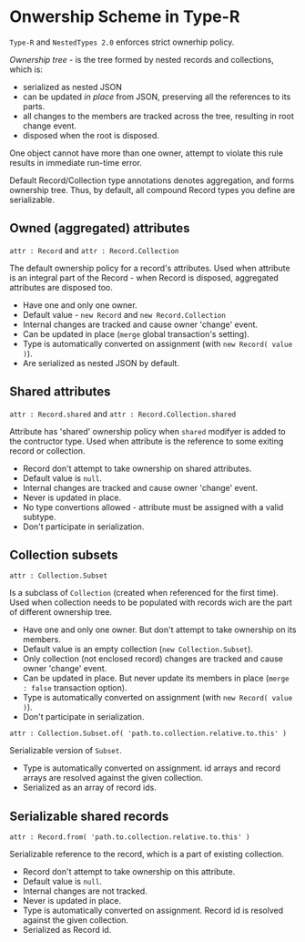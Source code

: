 # Onwership Scheme in Type-R

`Type-R` and `NestedTypes 2.0` enforces strict ownerhip policy.

*Ownership tree* - is the tree formed by nested records and collections, which is:
- serialized as nested JSON
- can be updated _in place_ from JSON, preserving all the references to its parts.
- all changes to the members are tracked across the tree, resulting in root change event.
- disposed when the root is disposed.

One object cannot have more than one owner, attempt to violate this rule results 
in immediate run-time error.

Default Record/Collection type annotations denotes aggregation, and forms ownership tree.
Thus, by default, all compound Record types you define are serializable. 

## Owned (aggregated) attributes

`attr : Record` and `attr : Record.Collection`

The default ownership policy for a record's attributes.
Used when attribute is an integral part of the Record - when Record is disposed, aggregated attributes
are disposed too.    

- Have one and only one owner.
- Default value - `new Record` and `new Record.Collection`
- Internal changes are tracked and cause owner 'change' event.  
- Can be updated in place (`merge` global transaction's setting).
- Type is automatically converted on assignment (with `new Record( value )`).
- Are serialized as nested JSON by default.

## Shared attributes

`attr : Record.shared` and `attr : Record.Collection.shared`

Attribute has 'shared' ownership policy when `shared` modifyer is added to the contructor type.
Used when attribute is the reference to some exiting record or collection.

- Record don't attempt to take ownership on shared attributes.
- Default value is `null`.
- Internal changes are tracked and cause owner 'change' event.
- Never is updated in place.
- No type convertions allowed - attribute must be assigned with a valid subtype.
- Don't participate in serialization.

## Collection subsets

`attr : Collection.Subset`

Is a subclass of `Collection` (created when referenced for the first time).
Used when collection needs to be populated with records wich are the part of different ownership tree.

- Have one and only one owner. But don't attempt to take ownership on its members.
- Default value is an empty collection (`new Collection.Subset`).
- Only collection (not enclosed record) changes are tracked and cause owner 'change' event.
- Can be updated in place. But never update its members in place (`merge : false` transaction option).
- Type is automatically converted on assignment (with `new Record( value )`).
- Don't participate in serialization.

`attr : Collection.Subset.of( 'path.to.collection.relative.to.this' )`

Serializable version of `Subset`.

- Type is automatically converted on assignment. id arrays and record arrays are resolved against the given collection. 
- Serialized as an array of record ids. 

## Serializable shared records

`attr : Record.from( 'path.to.collection.relative.to.this' )`

Serializable reference to the record, which is a part of existing collection.

- Record don't attempt to take ownership on this attribute.
- Default value is `null`.
- Internal changes are not tracked.
- Never is updated in place.
- Type is automatically converted on assignment. Record id is resolved against the given collection.
- Serialized as Record id.